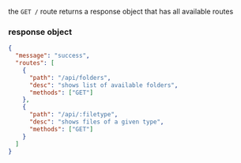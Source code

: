 the `GET /` route returns a response object that has all available routes

### response object

```json
{
  "message": "success",
  "routes": [
    {
      "path": "/api/folders",
      "desc": "shows list of available folders",
      "methods": ["GET"]
    },
    {
      "path": "/api/:filetype",
      "desc": "shows files of a given type",
      "methods": ["GET"]
    }
  ]
}
```
